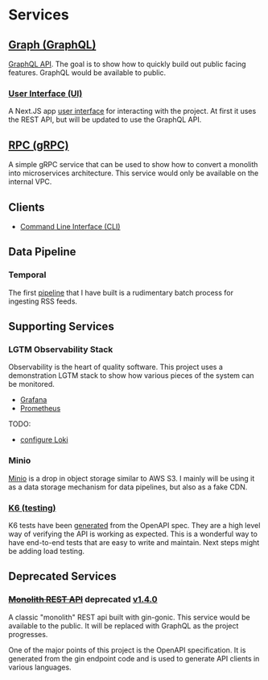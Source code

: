 # Services

## [Graph (GraphQL)](../services/graph/README.md)

[GraphQL API](http://localhost:8082). The goal is to show how to quickly build out public facing features. GraphQL would be available to public.

### [User Interface (UI)](../ui/README.md)

A Next.JS app [user interface](http://localhost:3000/) for interacting with the project. At first it uses the REST API, but will be updated to use the GraphQL API.

## [RPC (gRPC)](../services/rpc/README.md)

A simple gRPC service that can be used to show how to convert a monolith into microservices architecture. This service would only be available on the internal VPC.

## Clients

- [Command Line Interface (CLI)](https://github.com/ericbutera/amalgam/tree/9528beb51c6b2affa3b6bd1622ca666983148fc4/cli)

## Data Pipeline

### Temporal

The first [pipeline](../data-pipeline/temporal/feed) that I have built is a rudimentary batch process for ingesting RSS feeds.

## Supporting Services

### LGTM Observability Stack

Observability is the heart of quality software. This project uses a demonstration LGTM stack to show how various pieces of the system can be monitored.

- [Grafana](http://localhost:3001/)
- [Prometheus](http://localhost:9090/)

TODO:

- [configure Loki](https://grafana.com/docs/loki/latest/)

### Minio

[Minio](https://min.io/) is a drop in object storage similar to AWS S3. I mainly will be using it as a data storage mechanism for data pipelines, but also as a fake CDN.

### [K6 (testing)](./k6/README.md)

K6 tests have been [generated](./k6/tests/README.md) from the OpenAPI spec. They are a high level way of verifying the API is working as expected. This is a wonderful way to have end-to-end tests that are easy to write and maintain. Next steps might be adding load testing.

## Deprecated Services

### ~~[Monolith REST API](./api/README.md)~~ deprecated [v1.4.0](https://github.com/ericbutera/amalgam/releases/tag/v1.4.0)

A classic "monolith" REST api built with gin-gonic. This service would be available to the public. It will be replaced with GraphQL as the project progresses.

One of the major points of this project is the OpenAPI specification. It is generated from the gin endpoint code and is used to generate API clients in various languages.
